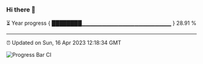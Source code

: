 ### Hi there 👋

⏳ Year progress { ████████▁▁▁▁▁▁▁▁▁▁▁▁▁▁▁▁▁▁▁▁▁▁ } 28.91 %

---

⏰ Updated on Sun, 16 Apr 2023 12:18:34 GMT

![Progress Bar CI](https://github.com/liununu/liununu/workflows/Progress%20Bar%20CI/badge.svg)
